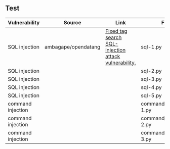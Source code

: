 
## Test




| Vulnerability        | Source  | Link          | File |
| --------------------|--------- |-------------| -----|
| SQL injection        | ambagape/opendatang | [Fixed tag search SQL-injection attack vulnerability. ](https://github.com/ambagape/opendatang/commit/f020853c54a1851f196d7fd8897c4620bccf9f6c) | sql-1.py |
| SQL injection        |    |    | sql-2.py |
| SQL injection        |   |  | sql-3.py |
| SQL injection        |   |  | sql-4.py |
| SQL injection        |   |  | sql-5.py |
| command injection        |   |  | command_injection-1.py |
| command injection        |   |  | command_injection-2.py |
| command injection        |   |  | command_injection-3.py |

